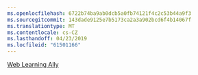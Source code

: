 ```yaml
---
ms.openlocfilehash: 6722b74ba9ab0dcb5a0fb74121f4c2c53b44a9f3
ms.sourcegitcommit: 143dade9125e7b5173ca2a3a902bcd6f4b14067f
ms.translationtype: MT
ms.contentlocale: cs-CZ
ms.lasthandoff: 04/23/2019
ms.locfileid: "61501166"
---
```

[Web Learning Ally](http://go.microsoft.com/fwlink/?LinkID=239)